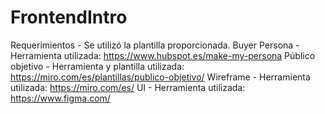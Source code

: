 # FrontendIntro

Requerimientos - Se utilizó la plantilla proporcionada.
Buyer Persona - Herramienta utilizada: https://www.hubspot.es/make-my-persona
Público objetivo - Herramienta y plantilla utilizada: https://miro.com/es/plantillas/publico-objetivo/
Wireframe - Herramienta utilizada: https://miro.com/es/
UI - Herramienta utilizada: https://www.figma.com/
